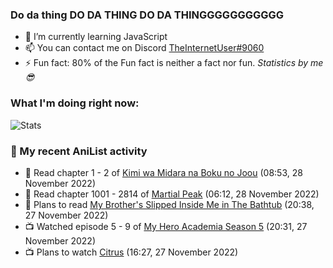 ### Do da thing DO DA THING DO DA THINGGGGGGGGGGG

<!-- **TheInternetUser0/TheInternetUser0** is a ✨ _special_ ✨ repository because its `README.md` (this file) appears on your GitHub profile. -->


- 🌱 I’m currently learning JavaScript
- 📫 You can contact me on Discord [TheInternetUser#9060](https://discord.com/users/534117072796385300)
- ⚡ Fun fact: 80% of the Fun fact is neither a fact nor fun. _Statistics by me 😎_

### What I'm doing right now:
![Stats](https://discord.c99.nl/widget/theme-3/534117072796385300.png)

### 🌸 My recent AniList activity

<!-- ANILIST_ACTIVITY:start -->

-   📖 Read chapter 1 - 2 of [Kimi wa Midara na Boku no Joou](https://anilist.co/manga/74155) (08:53, 28 November 2022)
-   📖 Read chapter 1001 - 2814 of [Martial Peak](https://anilist.co/manga/104494) (06:12, 28 November 2022)
-   📖 Plans to read [My Brother's Slipped Inside Me in The Bathtub](https://anilist.co/manga/114608) (20:38, 27 November 2022)
-   📺 Watched episode 5 - 9 of [My Hero Academia Season 5](https://anilist.co/anime/117193) (20:31, 27 November 2022)
-   📺 Plans to watch [Citrus](https://anilist.co/anime/97832) (16:27, 27 November 2022)

<!-- ANILIST_ACTIVITY:end -->
